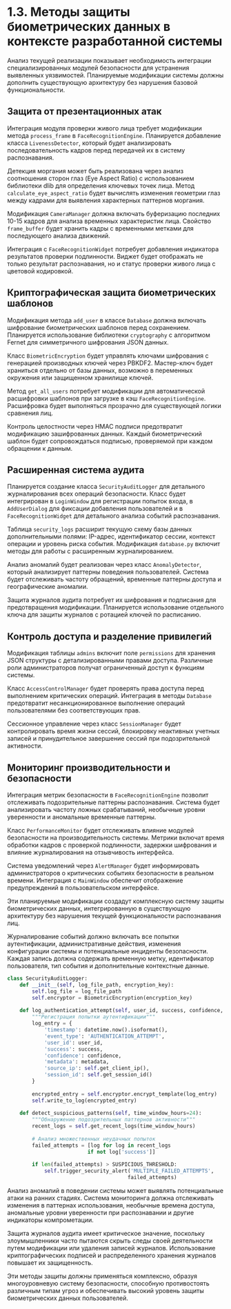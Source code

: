 # 1.3. Методы защиты биометрических данных в контексте разработанной системы

Анализ текущей реализации показывает необходимость интеграции специализированных модулей безопасности для устранения выявленных уязвимостей. Планируемые модификации системы должны дополнить существующую архитектуру без нарушения базовой функциональности.

## Защита от презентационных атак

Интеграция модуля проверки живого лица требует модификации метода `process_frame` в `FaceRecognitionEngine`. Планируется добавление класса `LivenessDetector`, который будет анализировать последовательность кадров перед передачей их в систему распознавания.

Детекция моргания может быть реализована через анализ соотношения сторон глаз (Eye Aspect Ratio) с использованием библиотеки dlib для определения ключевых точек лица. Метод `calculate_eye_aspect_ratio` будет вычислять изменения геометрии глаз между кадрами для выявления характерных паттернов моргания.

Модификация `CameraManager` должна включать буферизацию последних 10-15 кадров для анализа временных характеристик лица. Свойство `frame_buffer` будет хранить кадры с временными метками для последующего анализа движений.

Интеграция с `FaceRecognitionWidget` потребует добавления индикатора результатов проверки подлинности. Виджет будет отображать не только результат распознавания, но и статус проверки живого лица с цветовой кодировкой.

## Криптографическая защита биометрических шаблонов

Модификация метода `add_user` в классе `Database` должна включать шифрование биометрических шаблонов перед сохранением. Планируется использование библиотеки `cryptography` с алгоритмом Fernet для симметричного шифрования JSON данных.

Класс `BiometricEncryption` будет управлять ключами шифрования с генерацией производных ключей через PBKDF2. Мастер-ключ будет храниться отдельно от базы данных, возможно в переменных окружения или защищенном хранилище ключей.

Метод `get_all_users` потребует модификации для автоматической расшифровки шаблонов при загрузке в кэш `FaceRecognitionEngine`. Расшифровка будет выполняться прозрачно для существующей логики сравнения лиц.

Контроль целостности через HMAC подписи предотвратит модификацию зашифрованных данных. Каждый биометрический шаблон будет сопровождаться подписью, проверяемой при каждом обращении к данным.

## Расширенная система аудита

Планируется создание класса `SecurityAuditLogger` для детального журналирования всех операций безопасности. Класс будет интегрирован в `LoginWindow` для регистрации попыток входа, в `AddUserDialog` для фиксации добавления пользователей и в `FaceRecognitionWidget` для детального анализа событий распознавания.

Таблица `security_logs` расширит текущую схему базы данных дополнительными полями: IP-адрес, идентификатор сессии, контекст операции и уровень риска события. Модификация `database.py` включит методы для работы с расширенным журналированием.

Анализ аномалий будет реализован через класс `AnomalyDetector`, который анализирует паттерны поведения пользователей. Система будет отслеживать частоту обращений, временные паттерны доступа и географические аномалии.

Защита журналов аудита потребует их шифрования и подписания для предотвращения модификации. Планируется использование отдельного ключа для защиты журналов с ротацией ключей по расписанию.

## Контроль доступа и разделение привилегий

Модификация таблицы `admins` включит поле `permissions` для хранения JSON структуры с детализированными правами доступа. Различные роли администраторов получат ограниченный доступ к функциям системы.

Класс `AccessControlManager` будет проверять права доступа перед выполнением критических операций. Интеграция в методы `Database` предотвратит несанкционированное выполнение операций пользователями без соответствующих прав.

Сессионное управление через класс `SessionManager` будет контролировать время жизни сессий, блокировку неактивных учетных записей и принудительное завершение сессий при подозрительной активности.

## Мониторинг производительности и безопасности

Интеграция метрик безопасности в `FaceRecognitionEngine` позволит отслеживать подозрительные паттерны распознавания. Система будет анализировать частоту ложных срабатываний, необычные уровни уверенности и аномальные временные паттерны.

Класс `PerformanceMonitor` будет отслеживать влияние модулей безопасности на производительность системы. Метрики включат время обработки кадров с проверкой подлинности, задержки шифрования и влияние журналирования на отзывчивость интерфейса.

Система уведомлений через `AlertManager` будет информировать администраторов о критических событиях безопасности в реальном времени. Интеграция с `MainWindow` обеспечит отображение предупреждений в пользовательском интерфейсе.

Эти планируемые модификации создадут комплексную систему защиты биометрических данных, интегрированную в существующую архитектуру без нарушения текущей функциональности распознавания лиц.

Журналирование событий должно включать все попытки аутентификации, административные действия, изменения конфигурации системы и потенциальные инциденты безопасности. Каждая запись должна содержать временную метку, идентификатор пользователя, тип события и дополнительные контекстные данные.

```python
class SecurityAuditLogger:
    def __init__(self, log_file_path, encryption_key):
        self.log_file = log_file_path
        self.encryptor = BiometricEncryption(encryption_key)
        
    def log_authentication_attempt(self, user_id, success, confidence, metadata):
        """Регистрация попытки аутентификации"""
        log_entry = {
            'timestamp': datetime.now().isoformat(),
            'event_type': 'AUTHENTICATION_ATTEMPT',
            'user_id': user_id,
            'success': success,
            'confidence': confidence,
            'metadata': metadata,
            'source_ip': self.get_client_ip(),
            'session_id': self.get_session_id()
        }
        
        encrypted_entry = self.encryptor.encrypt_template(log_entry)
        self.write_to_log(encrypted_entry)
    
    def detect_suspicious_patterns(self, time_window_hours=24):
        """Обнаружение подозрительных паттернов активности"""
        recent_logs = self.get_recent_logs(time_window_hours)
        
        # Анализ множественных неудачных попыток
        failed_attempts = [log for log in recent_logs 
                          if not log['success']]
        
        if len(failed_attempts) > SUSPICIOUS_THRESHOLD:
            self.trigger_security_alert('MULTIPLE_FAILED_ATTEMPTS', 
                                       failed_attempts)
```

Анализ аномалий в поведении системы может выявлять потенциальные атаки на ранних стадиях. Система мониторинга должна отслеживать изменения в паттернах использования, необычные времена доступа, аномальные уровни уверенности при распознавании и другие индикаторы компрометации.

Защита журналов аудита имеет критическое значение, поскольку злоумышленники часто пытаются скрыть следы своей деятельности путем модификации или удаления записей журналов. Использование криптографических подписей и распределенного хранения журналов повышает их защищенность.

Эти методы защиты должны применяться комплексно, образуя многоуровневую систему безопасности, способную противостоять различным типам угроз и обеспечивать высокий уровень защиты биометрических данных пользователей.